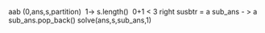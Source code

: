 aab
(0,ans,s,partition)
​
1-> s.length()
​
0+1 < 3 right
susbtr = a
sub_ans - > a
sub_ans.pop_back()
solve(ans,s,sub_ans,1)
​
​